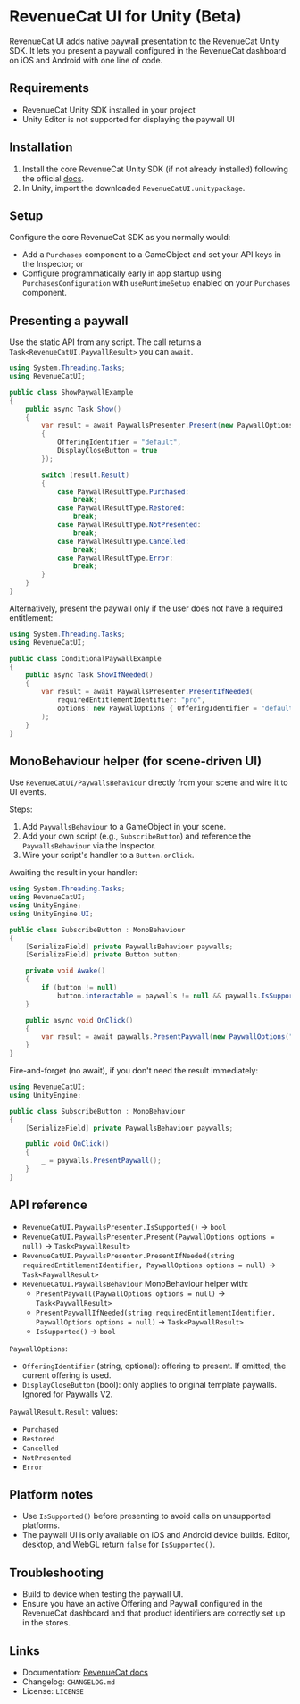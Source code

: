 # RevenueCat UI for Unity (Beta)

RevenueCat UI adds native paywall presentation to the RevenueCat Unity SDK. It lets you present a paywall configured in the RevenueCat dashboard on iOS and Android with one line of code.

## Requirements

- RevenueCat Unity SDK installed in your project
- Unity Editor is not supported for displaying the paywall UI

## Installation

1. Install the core RevenueCat Unity SDK (if not already installed) following the official [docs](https://www.revenuecat.com/docs/getting-started/installation/unity).
2. In Unity, import the downloaded `RevenueCatUI.unitypackage`.

## Setup

Configure the core RevenueCat SDK as you normally would:

- Add a `Purchases` component to a GameObject and set your API keys in the Inspector; or
- Configure programmatically early in app startup using `PurchasesConfiguration` with `useRuntimeSetup` enabled on your `Purchases` component.

## Presenting a paywall

Use the static API from any script. The call returns a `Task<RevenueCatUI.PaywallResult>` you can `await`.

```csharp
using System.Threading.Tasks;
using RevenueCatUI;

public class ShowPaywallExample
{
    public async Task Show()
    {
        var result = await PaywallsPresenter.Present(new PaywallOptions
        {
            OfferingIdentifier = "default",
            DisplayCloseButton = true
        });

        switch (result.Result)
        {
            case PaywallResultType.Purchased:
                break;
            case PaywallResultType.Restored:
                break;
            case PaywallResultType.NotPresented:
                break;
            case PaywallResultType.Cancelled:
                break;
            case PaywallResultType.Error:
                break;
        }
    }
}
```

Alternatively, present the paywall only if the user does not have a required entitlement:

```csharp
using System.Threading.Tasks;
using RevenueCatUI;

public class ConditionalPaywallExample
{
    public async Task ShowIfNeeded()
    {
        var result = await PaywallsPresenter.PresentIfNeeded(
            requiredEntitlementIdentifier: "pro",
            options: new PaywallOptions { OfferingIdentifier = "default" }
        );
    }
}
```

## MonoBehaviour helper (for scene-driven UI)

Use `RevenueCatUI/PaywallsBehaviour` directly from your scene and wire it to UI events.

Steps:

1. Add `PaywallsBehaviour` to a GameObject in your scene.
2. Add your own script (e.g., `SubscribeButton`) and reference the `PaywallsBehaviour` via the Inspector.
3. Wire your script's handler to a `Button.onClick`.

Awaiting the result in your handler:

```csharp
using System.Threading.Tasks;
using RevenueCatUI;
using UnityEngine;
using UnityEngine.UI;

public class SubscribeButton : MonoBehaviour
{
    [SerializeField] private PaywallsBehaviour paywalls;
    [SerializeField] private Button button;

    private void Awake()
    {
        if (button != null)
            button.interactable = paywalls != null && paywalls.IsSupported();
    }

    public async void OnClick()
    {
        var result = await paywalls.PresentPaywall(new PaywallOptions("default", true));
    }
}
```

Fire-and-forget (no await), if you don't need the result immediately:

```csharp
using RevenueCatUI;
using UnityEngine;

public class SubscribeButton : MonoBehaviour
{
    [SerializeField] private PaywallsBehaviour paywalls;

    public void OnClick()
    {
        _ = paywalls.PresentPaywall();
    }
}
```

## API reference

- `RevenueCatUI.PaywallsPresenter.IsSupported()` → `bool`
- `RevenueCatUI.PaywallsPresenter.Present(PaywallOptions options = null)` → `Task<PaywallResult>`
- `RevenueCatUI.PaywallsPresenter.PresentIfNeeded(string requiredEntitlementIdentifier, PaywallOptions options = null)` → `Task<PaywallResult>`
- `RevenueCatUI.PaywallsBehaviour` MonoBehaviour helper with:
  - `PresentPaywall(PaywallOptions options = null)` → `Task<PaywallResult>`
  - `PresentPaywallIfNeeded(string requiredEntitlementIdentifier, PaywallOptions options = null)` → `Task<PaywallResult>`
  - `IsSupported()` → `bool`

`PaywallOptions`:

- `OfferingIdentifier` (string, optional): offering to present. If omitted, the current offering is used.
- `DisplayCloseButton` (bool): only applies to original template paywalls. Ignored for Paywalls V2.

`PaywallResult.Result` values:

- `Purchased`
- `Restored`
- `Cancelled`
- `NotPresented`
- `Error`

## Platform notes

- Use `IsSupported()` before presenting to avoid calls on unsupported platforms.
- The paywall UI is only available on iOS and Android device builds. Editor, desktop, and WebGL return `false` for `IsSupported()`.

## Troubleshooting

- Build to device when testing the paywall UI.
- Ensure you have an active Offering and Paywall configured in the RevenueCat dashboard and that product identifiers are correctly set up in the stores.

## Links

- Documentation: [RevenueCat docs](https://www.revenuecat.com/docs)
- Changelog: `CHANGELOG.md`
- License: `LICENSE`

